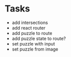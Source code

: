 # Tasks
- add intersections
- add react router
- add puzzle to route
- add puzzle state to route?
- set puzzle with input
- set puzzle from image
